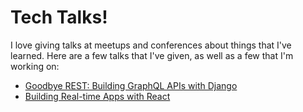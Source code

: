 # Tech Talks!
I love giving talks at meetups and conferences about things that I've learned. Here are a few talks that I've given, as well as a few that I'm working on:

- [Goodbye REST: Building GraphQL APIs with Django](https://github.com/jaydenwindle/talks/blob/master/django-graphql.md)
- [Building Real-time Apps with React](https://github.com/jaydenwindle/talks/blob/master/django-graphql.md)
